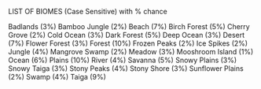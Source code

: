 LIST OF BIOMES (Case Sensitive) with % chance

Badlands            (3%)
Bamboo Jungle       (2%)
Beach               (7%)
Birch Forest        (5%)
Cherry Grove        (2%)
Cold Ocean          (3%)
Dark Forest         (5%)
Deep Ocean          (3%)
Desert              (7%)
Flower Forest       (3%)
Forest              (10%)
Frozen Peaks        (2%)
Ice Spikes          (2%)
Jungle              (4%)
Mangrove Swamp      (2%)
Meadow              (3%)
Mooshroom Island    (1%)
Ocean               (6%)
Plains              (10%)
River               (4%)
Savanna             (5%)
Snowy Plains        (3%)
Snowy Taiga         (3%)
Stony Peaks         (4%)
Stony Shore         (3%)
Sunflower Plains    (2%)
Swamp               (4%)
Taiga               (9%)